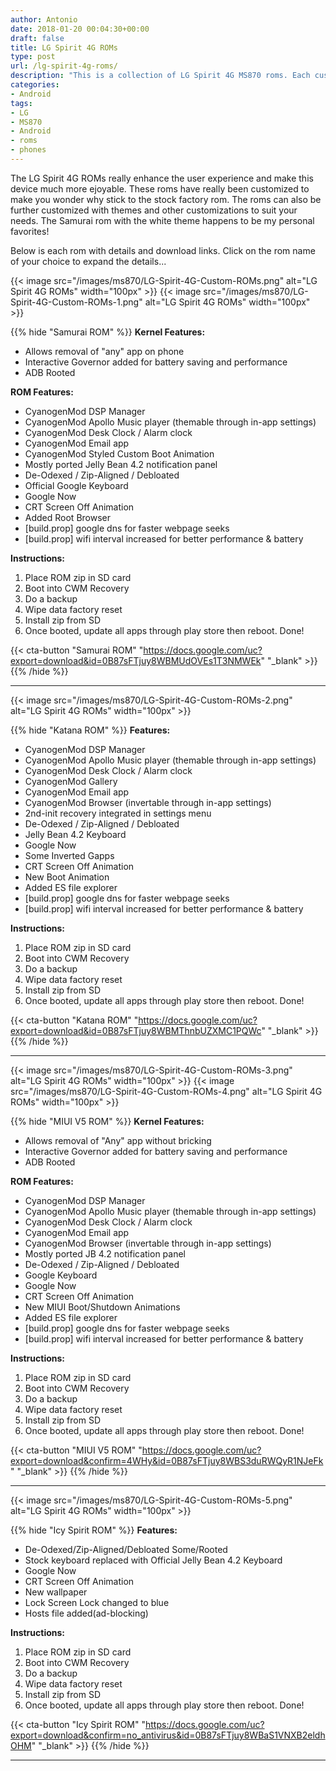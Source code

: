 ```yaml
---
author: Antonio
date: 2018-01-20 00:04:30+00:00
draft: false
title: LG Spirit 4G ROMs
type: post
url: /lg-spirit-4g-roms/
description: "This is a collection of LG Spirit 4G MS870 roms. Each custom rom has its own unique style and enhancements to improve the performance and overall user experience."
categories:
- Android
tags:
- LG
- MS870
- Android
- roms
- phones
---
```


The LG Spirit 4G ROMs really enhance the user experience and make this device much more ejoyable. These roms have really been customized to make you wonder why stick to the stock factory rom. The roms can also be further customized with themes and other customizations to suit your needs. The Samurai rom with the white theme happens to be my personal favorites!

<!--more-->

Below is each rom with details and download links. Click on the rom name of your choice to expand the details...

{{< image src="/images/ms870/LG-Spirit-4G-Custom-ROMs.png" alt="LG Spirit 4G ROMs" width="100px" >}}
{{< image src="/images/ms870/LG-Spirit-4G-Custom-ROMs-1.png" alt="LG Spirit 4G ROMs" width="100px" >}}

{{% hide "Samurai ROM" %}}
**Kernel Features:**

- Allows removal of "any" app on phone
- Interactive Governor added for battery saving and performance
- ADB Rooted

**ROM Features:**

- CyanogenMod DSP Manager
- CyanogenMod Apollo Music player (themable through in-app settings)
- CyanogenMod Desk Clock / Alarm clock
- CyanogenMod Email app
- CyanogenMod Styled Custom Boot Animation
- Mostly ported Jelly Bean 4.2 notification panel
- De-Odexed / Zip-Aligned / Debloated
- Official Google Keyboard
- Google Now
- CRT Screen Off Animation
- Added Root Browser
- [build.prop] google dns for faster webpage seeks
- [build.prop] wifi interval increased for better performance & battery

**Instructions:**

1. Place ROM zip in SD card
2. Boot into CWM Recovery
3. Do a backup
4. Wipe data factory reset
5. Install zip from SD
6. Once booted, update all apps through play store then reboot. Done!

{{< cta-button "Samurai ROM" "https://docs.google.com/uc?export=download&id=0B87sFTjuy8WBMUdOVEs1T3NMWEk" "_blank" >}}
{{% /hide %}}
<hr>

{{< image src="/images/ms870/LG-Spirit-4G-Custom-ROMs-2.png" alt="LG Spirit 4G ROMs" width="100px" >}}

{{% hide "Katana ROM" %}}
**Features:**

- CyanogenMod DSP Manager
- CyanogenMod Apollo Music player (themable through in-app settings)
- CyanogenMod Desk Clock / Alarm clock
- CyanogenMod Gallery
- CyanogenMod Email app
- CyanogenMod Browser (invertable through in-app settings)
- 2nd-init recovery integrated in settings menu
- De-Odexed / Zip-Aligned / Debloated
- Jelly Bean 4.2 Keyboard
- Google Now
- Some Inverted Gapps
- CRT Screen Off Animation
- New Boot Animation
- Added ES file explorer
- [build.prop] google dns for faster webpage seeks
- [build.prop] wifi interval increased for better performance & battery

**Instructions:**

1. Place ROM zip in SD card
2. Boot into CWM Recovery
3. Do a backup
4. Wipe data factory reset
5. Install zip from SD
6. Once booted, update all apps through play store then reboot. Done!

{{< cta-button "Katana ROM" "https://docs.google.com/uc?export=download&id=0B87sFTjuy8WBMThnbUZXMC1PQWc" "_blank" >}}
{{% /hide %}}
<hr>

{{< image src="/images/ms870/LG-Spirit-4G-Custom-ROMs-3.png" alt="LG Spirit 4G ROMs" width="100px" >}}
{{< image src="/images/ms870/LG-Spirit-4G-Custom-ROMs-4.png" alt="LG Spirit 4G ROMs" width="100px" >}}

{{% hide "MIUI V5 ROM" %}}
**Kernel Features:**

- Allows removal of "Any" app without bricking
- Interactive Governor added for battery saving and performance
- ADB Rooted

**ROM Features:**

- CyanogenMod DSP Manager
- CyanogenMod Apollo Music player (themable through in-app settings)
- CyanogenMod Desk Clock / Alarm clock
- CyanogenMod Email app
- CyanogenMod Browser (invertable through in-app settings)
- Mostly ported JB 4.2 notification panel
- De-Odexed / Zip-Aligned / Debloated
- Google Keyboard
- Google Now
- CRT Screen Off Animation
- New MIUI Boot/Shutdown Animations
- Added ES file explorer
- [build.prop] google dns for faster webpage seeks
- [build.prop] wifi interval increased for better performance & battery

**Instructions:**

1. Place ROM zip in SD card
2. Boot into CWM Recovery
3. Do a backup
4. Wipe data factory reset
5. Install zip from SD
6. Once booted, update all apps through play store then reboot. Done!

{{< cta-button "MIUI V5 ROM" "https://docs.google.com/uc?export=download&confirm=4WHy&id=0B87sFTjuy8WBS3duRWQyR1NJeFk" "_blank" >}}
{{% /hide %}}
<hr>

{{< image src="/images/ms870/LG-Spirit-4G-Custom-ROMs-5.png" alt="LG Spirit 4G ROMs" width="100px" >}}

{{% hide "Icy Spirit ROM" %}}
**Features:**

- De-Odexed/Zip-Aligned/Debloated Some/Rooted
- Stock keyboard replaced with Official Jelly Bean 4.2 Keyboard
- Google Now
- CRT Screen Off Animation
- New wallpaper
- Lock Screen Lock changed to blue
- Hosts file added(ad-blocking)

**Instructions:**

1. Place ROM zip in SD card
2. Boot into CWM Recovery
3. Do a backup
4. Wipe data factory reset
5. Install zip from SD
6. Once booted, update all apps through play store then reboot. Done!

{{< cta-button "Icy Spirit ROM" "https://docs.google.com/uc?export=download&confirm=no_antivirus&id=0B87sFTjuy8WBaS1VNXB2eldhOHM" "_blank" >}}
{{% /hide %}}
<hr>
